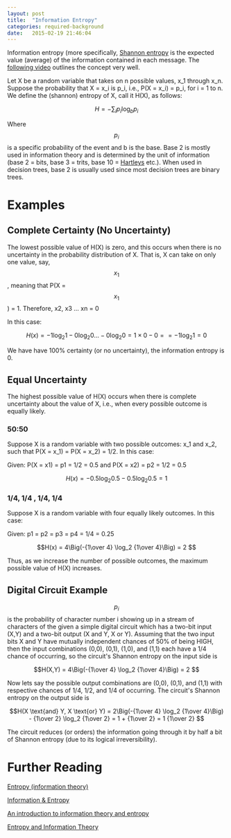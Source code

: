 ```yaml
---
layout: post
title:  "Information Entropy"
categories: required-background 
date:   2015-02-19 21:46:04
---
```


Information entropy (more specifically, [Shannon entropy](https://en.wikipedia.org/wiki/Entropy_(information_theory)) is the expected value (average) of the information contained in each message.  The [following video](https://www.khanacademy.org/computing/computer-science/informationtheory/moderninfotheory/v/information-entropy) outlines the concept very well.


Let X be a random variable that takes on n possible values, x_1 through x_n.  Suppose the probability that X = x_i is p_i, i.e., P(X = x_i) = p_i, for i = 1 to n.  We define the (shannon) entropy of X, call it H(X), as follows:

$$H = - \sum_i p_i \log_b p_i$$ 

Where $$p_i$$ is a specific probability of the event and b is the base.  Base 2 is mostly used in information theory and is determined by the unit of information (base 2 = bits, base 3 = trits, base 10 = [Hartleys](https://en.wikipedia.org/wiki/Hartley_%28unit%29) etc.).  When used in decision trees, base 2 is usually used since most decision trees are binary trees.


# Examples

## Complete Certainty (No Uncertainty)

The lowest possible value of H(X) is zero, and this occurs when there is no uncertainty in the probability distribution of X.  That is, X can take on only one value, say, $$x_1$$, meaning that P(X = $$x_1$$) = 1.  Therefore, x2, x3 ... xn = 0

In this case:

$$H(x) = -1 \log_2 1 - 0 \log_2 0 ... - 0 \log_2 0 = 1 \times 0 - 0 = = -1 \log_2 1 = 0$$

We have have 100% certainty (or no uncertainty), the information entropy is 0.

## Equal Uncertainty

The highest possible value of H(X) occurs when there is complete uncertainty about the value of X, i.e., when every possible outcome is equally likely.  

### 50:50

Suppose X is a random variable with two possible outcomes: x_1 and x_2, such that P(X = x_1) = P(X = x_2) = 1/2.  In this case:

Given: P(X = x1) = p1 = 1/2 = 0.5 and P(X = x2) = p2 = 1/2 = 0.5

$$H(x) = - 0.5  \log_2 0.5  - 0.5 \log_2 0.5 = 1 $$


### 1/4, 1/4 , 1/4, 1/4

Suppose X is a random variable with four equally likely outcomes. In this case:

Given: p1 = p2 = p3 = p4 = 1/4 = 0.25

$$H(x) = 4\Big(-{1\over 4} \log_2 {1\over 4}\Big) = 2 $$

Thus, as we increase the number of possible outcomes, the maximum possible value of H(X) increases.


## Digital Circuit Example

$$p_i$$ is the probability of character number i showing up in a stream of characters of the given a simple digital circuit which has a two-bit input (X,Y) and a two-bit output (X and Y, X or Y). Assuming that the two input bits X and Y have mutually independent chances of 50% of being HIGH, then the input combinations (0,0), (0,1), (1,0), and (1,1) each have a 1/4 chance of occurring, so the circuit's Shannon entropy on the input side is

$$H(X,Y) = 4\Big(-{1\over 4} \log_2 {1\over 4}\Big) = 2 $$

Now lets say the possible output combinations are (0,0), (0,1), and (1,1) with respective chances of 1/4, 1/2, and 1/4 of occurring.  The circuit's Shannon entropy on the output side is

$$H(X \text{and} Y, X \text{or} Y) = 2\Big(-{1\over 4} \log_2 {1\over 4}\Big) - {1\over 2} \log_2 {1\over 2} = 1 + {1\over 2} = 1 {1\over 2} $$

The circuit reduces (or orders) the information going through it by half a bit of Shannon entropy (due to its logical irreversibility).

# Further Reading

[Entropy (information theory)](https://en.wikipedia.org/wiki/Entropy_%28information_theory%29)

[Information & Entropy](http://www.csun.edu/~twang/595DM/Slides/Information%20&%20Entropy.pdf)

[An introduction to information theory and entropy](http://csustan.csustan.edu/~tom/sfi-csss/info-theory/info-lec.pdf)

[Entropy and Information Theory](http://ee.stanford.edu/~gray/it.pdf)

